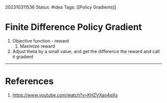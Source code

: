 202310311536
Status: #idea
Tags: [[Policy Gradients]]

# Finite Difference Policy Gradient

1. Objective function - reward
	1. Maximize reward
2. Adjust theta by a small value, and get the difference the reward and call it gradient

---
# References

1. https://www.youtube.com/watch?v=KHZVXao4qXs